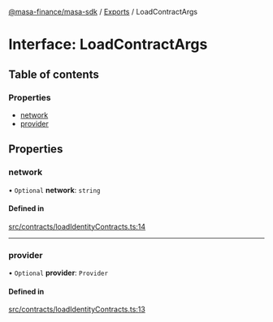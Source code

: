 [@masa-finance/masa-sdk](../README.md) / [Exports](../modules.md) / LoadContractArgs

# Interface: LoadContractArgs

## Table of contents

### Properties

- [network](LoadContractArgs.md#network)
- [provider](LoadContractArgs.md#provider)

## Properties

### network

• `Optional` **network**: `string`

#### Defined in

[src/contracts/loadIdentityContracts.ts:14](https://github.com/masa-finance/masa-sdk/blob/137ba2f/src/contracts/loadIdentityContracts.ts#L14)

___

### provider

• `Optional` **provider**: `Provider`

#### Defined in

[src/contracts/loadIdentityContracts.ts:13](https://github.com/masa-finance/masa-sdk/blob/137ba2f/src/contracts/loadIdentityContracts.ts#L13)
